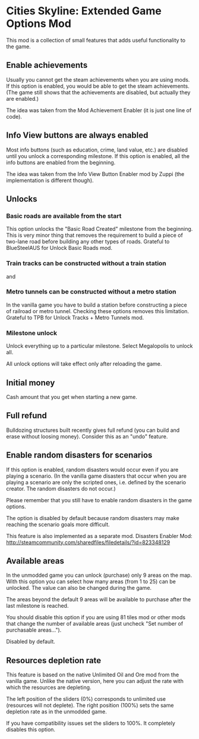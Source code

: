 # Cities Skyline: Extended Game Options Mod

This mod is a collection of small features that adds useful functionality to the game.

## Enable achievements
Usually you cannot get the steam achievements when you are using mods. If this option is enabled, you would be able to get the steam achievements. (The game still shows that the achievements are disabled, but actually they are enabled.)

The idea was taken from the Mod Achievement Enabler (it is just one line of code).

## Info View buttons are always enabled
Most info buttons (such as education, crime, land value, etc.) are disabled until you unlock a corresponding milestone. If this option is enabled, all the info buttons are enabled from the beginning.

The idea was taken from the Info View Button Enabler mod by Zuppi (the implementation is different though).

## Unlocks
### Basic roads are available from the start
This option unlocks the "Basic Road Created" milestone from the beginning.
This is very minor thing that removes the requirement to build a piece of two-lane road before building any other types of roads. Grateful to BlueSteelAUS for Unlock Basic Roads mod.

### Train tracks can be constructed without a train station
and
### Metro tunnels can be constructed without a metro station
In the vanilla game you have to build a station before constructing a piece of railroad or metro tunnel. Checking these options removes this limitation. Grateful to TPB for Unlock Tracks + Metro Tunnels mod.

### Milestone unlock
Unlock everything up to a particular milestone. Select Megalopolis to unlock all.

All unlock options will take effect only after reloading the game.

## Initial money
Cash amount that you get when starting a new game.

## Full refund
Bulldozing structures built recently gives full refund (you can build and erase without loosing money). Consider this as an "undo" feature.

## Enable random disasters for scenarios
If this option is enabled, random disasters would occur even if you are playing a scenario.
(In the vanilla game disasters that occur when you are playing a scenario are only the scripted ones, i.e. defined by the scenario creator. The random disasters do not occur.)

Please remember that you still have to enable random disasters in the game options.

The option is disabled by default because random disasters may make reaching the scenario goals more difficult.

This feature is also implemented as a separate mod.
Disasters Enabler Mod:
http://steamcommunity.com/sharedfiles/filedetails/?id=823348129

## Available areas
In the unmodded game you can unlock (purchase) only 9 areas on the map. With this option you can select how many areas (from 1 to 25) can be unlocked. The value can also be changed during the game.

The areas beyond the default 9 areas will be available to purchase after the last milestone is reached.

You should disable this option if you are using 81 tiles mod or other mods that change the number of available areas (just uncheck "Set number of purchasable areas...").

Disabled by default.

## Resources depletion rate
This feature is based on the native Unlimited Oil and Ore mod from the vanilla game. Unlike the native version, here you can adjust the rate with which the resources are depleting.

The left position of the sliders (0%) corresponds to unlimited use (resources will not deplete).
The right position (100%) sets the same depletion rate as in the unmodded game.

If you have compatibility issues set the sliders to 100%. It completely disables this option.
